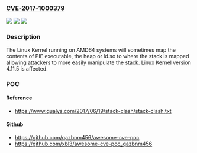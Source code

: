### [CVE-2017-1000379](https://cve.mitre.org/cgi-bin/cvename.cgi?name=CVE-2017-1000379)
![](https://img.shields.io/static/v1?label=Product&message=n%2Fa&color=blue)
![](https://img.shields.io/static/v1?label=Version&message=n%2Fa&color=blue)
![](https://img.shields.io/static/v1?label=Vulnerability&message=n%2Fa&color=brighgreen)

### Description

The Linux Kernel running on AMD64 systems will sometimes map the contents of PIE executable, the heap or ld.so to where the stack is mapped allowing attackers to more easily manipulate the stack. Linux Kernel version 4.11.5 is affected.

### POC

#### Reference
- https://www.qualys.com/2017/06/19/stack-clash/stack-clash.txt

#### Github
- https://github.com/qazbnm456/awesome-cve-poc
- https://github.com/xbl3/awesome-cve-poc_qazbnm456

